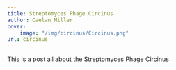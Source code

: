 ```yaml
---
title: Streptomyces Phage Circinus
author: Caelan Miller
cover:
    image: "/img/circinus/Circinus.png"
url: circinus
---
```


This is a post all about the Streptomyces Phage Circinus